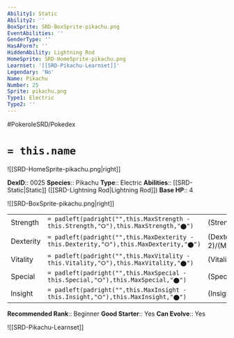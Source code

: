 ```yaml
---
Ability1: Static
Ability2: ''
BoxSprite: SRD-BoxSprite-pikachu.png
EventAbilities: ''
GenderType: ''
HasAForm?: ''
HiddenAbility: Lightning Rod
HomeSprite: SRD-HomeSprite-pikachu.png
Learnset: '[[SRD-Pikachu-Learnset]]'
Legendary: 'No'
Name: Pikachu
Number: 25
Sprite: pikachu.png
Type1: Electric
Type2: ''
---
```


#PokeroleSRD/Pokedex

# `= this.name`

![[SRD-HomeSprite-pikachu.png|right]]

**DexID**:: 0025
**Species**:: Pikachu
**Type**:: Electric
**Abilities**:: [[SRD-Static|Static]] ([[SRD-Lightning Rod|Lightning Rod]])
**Base HP**:: 4

![[SRD-BoxSprite-pikachu.png|right]]

|           |                                                                                        |                                          |
| --------- | -------------------------------------------------------------------------------------- | ---------------------------------------- |
| Strength  | `= padleft(padright("",this.MaxStrength - this.Strength,"⭘"),this.MaxStrength,"⬤")`    | (Strength::2)/(MaxStrength::4)   |
| Dexterity | `= padleft(padright("",this.MaxDexterity - this.Dexterity,"⭘"),this.MaxDexterity,"⬤")` | (Dexterity:: 2)/(MaxDexterity::5) |
| Vitality  | `= padleft(padright("",this.MaxVitality - this.Vitality,"⭘"),this.MaxVitality,"⬤")`    | (Vitality::1)/(MaxVitality::3)   |
| Special   | `= padleft(padright("",this.MaxSpecial - this.Special,"⭘"),this.MaxSpecial,"⬤")`       | (Special::2)/(MaxSpecial::4)     |
| Insight   | `= padleft(padright("",this.MaxInsight - this.Insight,"⭘"),this.MaxInsight,"⬤")`       | (Insight::2)/(MaxInsight::4)     |

**Recommended Rank**:: Beginner
**Good Starter**:: Yes
**Can Evolve**:: Yes

![[SRD-Pikachu-Learnset]]
